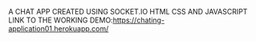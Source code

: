 A CHAT APP CREATED USING SOCKET.IO HTML CSS AND JAVASCRIPT 
LINK TO THE WORKING DEMO:https://chating-application01.herokuapp.com/
